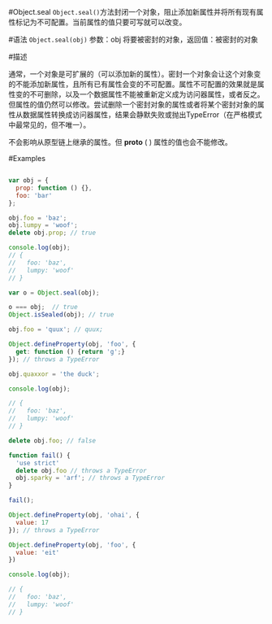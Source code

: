 #Object.seal
`Object.seal()`方法封闭一个对象，阻止添加新属性并将所有现有属性标记为不可配置。当前属性的值只要可写就可以改变。

#语法 
`Object.seal(obj)` 参数：obj 将要被密封的对象，返回值：被密封的对象

#描述

通常，一个对象是可扩展的（可以添加新的属性）。密封一个对象会让这个对象变的不能添加新属性，且所有已有属性会变的不可配置。属性不可配置的效果就是属性变的不可删除，以及一个数据属性不能被重新定义成为访问器属性，或者反之。但属性的值仍然可以修改。尝试删除一个密封对象的属性或者将某个密封对象的属性从数据属性转换成访问器属性，结果会静默失败或抛出TypeError（在严格模式 中最常见的，但不唯一）。

不会影响从原型链上继承的属性。但 __proto__ (  ) 属性的值也会不能修改。

#Examples

```javascript

var obj = {
  prop: function () {},
  foo: 'bar'
};

obj.foo = 'baz';
obj.lumpy = 'woof';
delete obj.prop; // true

console.log(obj);
// {
//   foo: 'baz',
//   lumpy: 'woof'
// }

var o = Object.seal(obj);

o === obj;  // true
Object.isSealed(obj); // true

obj.foo = 'quux'; // quux;

Object.defineProperty(obj, 'foo', {
  get: function () {return 'g';}
}); // throws a TypeError

obj.quaxxor = 'the duck';

console.log(obj);

// {
//   foo: 'baz',
//   lumpy: 'woof'
// }

delete obj.foo; // false

function fail() {
  'use strict'
  delete obj.foo // throws a TypeError
  obj.sparky = 'arf'; // throws a TypeError
}

fail();

Object.defineProperty(obj, 'ohai', {
  value: 17
}); // throws a TypeError

Object.defineProperty(obj, 'foo', {
  value: 'eit'
})

console.log(obj);

// {
//   foo: 'baz',
//   lumpy: 'woof'
// }

```